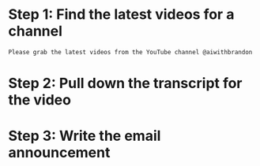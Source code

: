 # Step 1: Find the latest videos for a channel
```
Please grab the latest videos from the YouTube channel @aiwithbrandon
```

# Step 2: Pull down the transcript for the video


# Step 3: Write the email announcement



